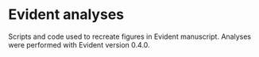 # Evident analyses

Scripts and code used to recreate figures in Evident manuscript. Analyses were performed with Evident version 0.4.0.
